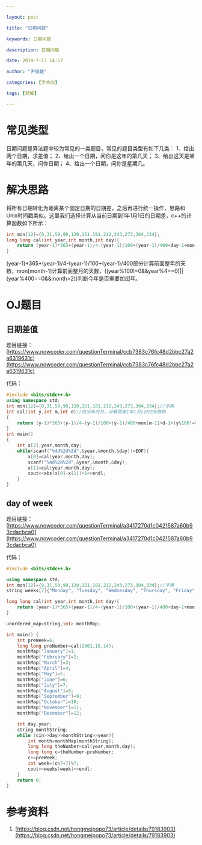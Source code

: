 ```yaml
---

layout: post

title: "日期问题"

keywords: 日期问题

description: 日期问题

date: 2019-7-13 14:57

author: "尹傲雄"

categories: [学术向]

tags: [题解]

---
```


# 常见类型

日期问题是算法题中较为常见的一类题目，常见的题目类型有如下几类：
1、给出两个日期，求差值；
2、给出一个日期，问你是这年的第几天；
3、给出这天是某年的第几天，问你日期；
4、给出一个日期，问你是星期几。

# 解决思路

将所有日期转化为距离某个固定日期的日期差，之后再进行统一操作，思路和Unix时间戳类似。这里我们选择计算从当前日期到1年1月1日的日期差，c++的计算函数如下所示：

```c++
int mon[12]={0,31,59,90,120,151,181,212,243,273,304,334};
long long cal(int year,int month,int day){
    return (year-1)*365+(year-1)/4-(year-1)/100+(year-1)/400+day-1+mon[month-1]+((year%100!=0&&year%4==0)||(year%400==0&&month>2));
}
```

(year-1)*365+(year-1)/4-(year-1)/100+(year-1)/400部分计算前面整年的天数，mon[month-1]计算前面整月的天数，((year%100!=0&&year%4==0)||(year%400==0&&month>2))判断今年是否需要加闰年。

# OJ题目

## 日期差值

题目链接：[https://www.nowcoder.com/questionTerminal/ccb7383c76fc48d2bbc27a2a6319631c](https://www.nowcoder.com/questionTerminal/ccb7383c76fc48d2bbc27a2a6319631c)

代码：

```c++
#include <bits/stdc++.h>
using namespace std;
int mon[12]={0,31,59,90,120,151,181,212,243,273,304,334};//字典
int cal(int y,int m,int d)//给出年月日，计算距离1年1月1日的天数和
{
    return (y-1)*365+(y-1)/4-(y-1)/100+(y-1)/400+mon[m-1]+d-1+(y%100!=0&&y%4==0||y%400==0&&m>2);
}
int main()
{
    int x[2],year,month,day;
    while(scanf("%4d%2d%2d",&year,&month,&day)!=EOF){
        x[0]=cal(year,month,day);
        scanf("%4d%2d%2d",&year,&month,&day);
        x[1]=cal(year,month,day);
        cout<<abs(x[0]-x[1])+1<<endl;
    }
}
```

## day of week

题目链接：[https://www.nowcoder.com/questionTerminal/a3417270d1c0421587a60b93cdacbca0](https://www.nowcoder.com/questionTerminal/a3417270d1c0421587a60b93cdacbca0)

代码：

```c++
#include <bits/stdc++.h>

using namespace std;
int mon[12]={0,31,59,90,120,151,181,212,243,273,304,334};//字典
string weeks[7]{"Monday", "Tuesday", "Wednesday", "Thursday", "Friday", "Saturday","Sunday"};

long long cal(int year,int month,int day){
    return (year-1)*365+(year-1)/4-(year-1)/100+(year-1)/400+day-1+mon[month-1]+((year%100!=0&&year%4==0)||(year%400==0&&month>2));
}

unordered_map<string,int> monthMap;

int main() {
    int preWeek=6;
    long long preNumber=cal(2001,10,14);
    monthMap["January"]=1;
    monthMap["February"]=2;
    monthMap["March"]=3;
    monthMap["April"]=4;
    monthMap["May"]=5;
    monthMap["June"]=6;
    monthMap["July"]=7;
    monthMap["August"]=8;
    monthMap["September"]=9;
    monthMap["October"]=10;
    monthMap["November"]=11;
    monthMap["December"]=12;

    int day,year;
    string monthString;
    while (cin>>day>>monthString>>year){
        int month=monthMap[monthString];
        long long theNumber=cal(year,month,day);
        long long c=theNumber-preNumber;
        c+=preWeek;
        int week=(c%7+7)%7;
        cout<<weeks[week]<<endl;
    }
    return 0;
}
```

# 参考资料

1. [https://blog.csdn.net/hongmeipopo73/article/details/79183903](https://blog.csdn.net/hongmeipopo73/article/details/79183903)
